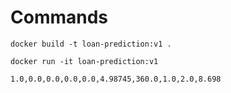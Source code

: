 # Commands

`docker build -t loan-prediction:v1 .`

`docker run -it loan-prediction:v1 `

` 1.0,0.0,0.0,0.0,0.0,4.98745,360.0,1.0,2.0,8.698
`
